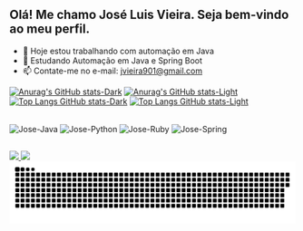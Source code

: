 ## Olá! Me chamo José Luis Vieira. Seja bem-vindo ao meu perfil.

- 🔭 Hoje estou trabalhando com automação em Java
- 🌱 Estudando Automação em Java e Spring Boot 
- 📫 Contate-me no e-mail: jvieira901@gmail.com

[![Anurag's GitHub stats-Dark](https://github-readme-stats.vercel.app/api?username=Joselv1990&show_icons=true&theme=dark#gh-dark-mode-only)](https://github.com/anuraghazra/github-readme-stats#gh-dark-mode-only)
[![Anurag's GitHub stats-Light](https://github-readme-stats.vercel.app/api?username=Joselv1990&show_icons=true&theme=default#gh-light-mode-only)](https://github.com/anuraghazra/github-readme-stats#gh-light-mode-only)
[![Top Langs GitHub stats-Dark](https://github-readme-stats.vercel.app/api/top-langs/?username=Joselv1990&show_icons=true&theme=dark#gh-dark-mode-only)](https://github.com/anuraghazra/github-readme-stats#gh-dark-mode-only)
[![Top Langs GitHub stats-Light](https://github-readme-stats.vercel.app/api/top-langs/?username=Joselv1990&show_icons=true&theme=dark#gh-light-mode-only)](https://github.com/anuraghazra/github-readme-stats#gh-light-mode-only)

<div style ="display: inline_block"><br>
    <img align="center" alt="Jose-Java" height="30" width="40" src="https://cdn.jsdelivr.net/gh/devicons/devicon@latest/icons/java/java-original.svg">
    <img align="center" alt="Jose-Python" height="30" width="40" src="https://cdn.jsdelivr.net/gh/devicons/devicon@latest/icons/python/python-original.svg">
    <img align="center" alt="Jose-Ruby" height="30" width="40" src="https://cdn.jsdelivr.net/gh/devicons/devicon@latest/icons/ruby/ruby-original.svg">
    <img align="center" alt="Jose-Spring" height="30" width="40" src="https://cdn.jsdelivr.net/gh/devicons/devicon@latest/icons/spring/spring-original.svg">
</div>

##

<div>
    <a href="https://www.linkedin.com/in/josé-luis-vieira/" target="_blank"><img src="https://img.shields.io/badge/-LinkedIn-%230077B5?style=for-the-badge&logo=linkedin&logoColor=white" target="_blank"> </a>
     <a href="mailto:jvieira901@gmail.com"><img src="https://img.shields.io/badge/-Gmail-%23333?style=for-the-badge&logo=gmail&logoColor=white" target="_blank"> </a>
</div>

<picture>
  <source media="(prefers-color-scheme: dark)" srcset="https://raw.githubusercontent.com/Joselv1990/Joselv1990/output/github-contribution-grid-snake-dark.svg">
  <source media="(prefers-color-scheme: light)" srcset="https://raw.githubusercontent.com/Joselv1990/Joselv1990/output/github-contribution-grid-snake.svg">
  <img alt="github contribution grid snake animation" src="https://raw.githubusercontent.com/Joselv1990/Joselv1990/output/github-contribution-grid-snake.svg">
</picture>
